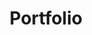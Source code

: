 ---
title: Portfolio
noContent: There's nothing interesting here yet... But something very cool is on its way ;)
---
